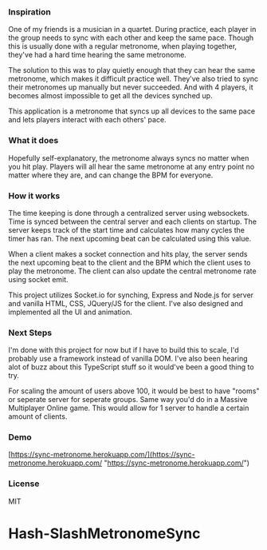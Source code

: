 ### Inspiration
One of my friends is a musician in a quartet. During practice, each player in the group needs to sync with each other and keep the same pace. Though this is usually done with a regular metronome, when playing together, they've had a hard time hearing the same metronome.

The solution to this was to play quietly enough that they can hear the same metronome, which makes it difficult practice well. They've also tried to sync their metronomes up manually but never succeeded. And with 4 players, it becomes almost impossible to get all the devices synched up.

This application is a metronome that syncs up all devices to the same pace and lets players interact with each others' pace.

### What it does
Hopefully self-explanatory, the metronome always syncs no matter when you hit play. Players will all hear the same metronome at any entry point no matter where they are, and can change the BPM for everyone.

### How it works
The time keeping is done through a centralized server using websockets. Time is synced between the central server and each clients on startup. The server keeps track of the start time and calculates how many cycles the timer has ran. The next upcoming beat can be calculated using this value.

When a client makes a socket connection and hits play, the server sends the next upcoming beat to the client and the BPM which the client uses to play the metronome. The client can also update the central metronome rate using socket emit.

This project utilizes Socket.io for synching, Express and Node.js for server and vanilla HTML, CSS, JQuery/JS for the client. I've also designed and implemented all the UI and animation.

### Next Steps
I'm done with this project for now but if I have to build this to scale, I'd probably use a framework instead of vanilla DOM. I've also been hearing alot of buzz about this TypeScript stuff so it would've been a good thing to try.

For scaling the amount of users above 100, it would be best to have "rooms" or seperate server for seperate groups. Same way you'd do in a Massive Multiplayer Online game. This would allow for 1 server to handle a certain amount of clients.

### Demo
[https://sync-metronome.herokuapp.com/](https://sync-metronome.herokuapp.com/ "https://sync-metronome.herokuapp.com/")
### License
MIT
# Hash-SlashMetronomeSync
